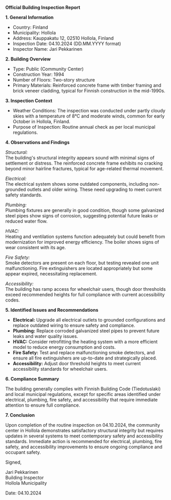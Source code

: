 **Official Building Inspection Report**

**1. General Information**

- Country: Finland
- Municipality: Hollola
- Address: Kauppakatu 12, 02510 Hollola, Finland
- Inspection Date: 04.10.2024 (DD.MM.YYYY format)
- Inspector Name: Jari Pekkarinen

**2. Building Overview**

- Type: Public (Community Center)
- Construction Year: 1994
- Number of Floors: Two-story structure
- Primary Materials: Reinforced concrete frame with timber framing and brick veneer cladding, typical for Finnish construction in the mid-1990s.

**3. Inspection Context**

- Weather Conditions: The inspection was conducted under partly cloudy skies with a temperature of 8°C and moderate winds, common for early October in Hollola, Finland.
- Purpose of Inspection: Routine annual check as per local municipal regulations.

**4. Observations and Findings**

*Structural:*  
The building's structural integrity appears sound with minimal signs of settlement or distress. The reinforced concrete frame exhibits no cracking beyond minor hairline fractures, typical for age-related thermal movement.

*Electrical:*  
The electrical system shows some outdated components, including non-grounded outlets and older wiring. These need upgrading to meet current safety standards.

*Plumbing:*  
Plumbing fixtures are generally in good condition, though some galvanized steel pipes show signs of corrosion, suggesting potential future leaks or reduced water flow.

*HVAC:*  
Heating and ventilation systems function adequately but could benefit from modernization for improved energy efficiency. The boiler shows signs of wear consistent with its age.

*Fire Safety:*  
Smoke detectors are present on each floor, but testing revealed one unit malfunctioning. Fire extinguishers are located appropriately but some appear expired, necessitating replacement.

*Accessibility:*  
The building has ramp access for wheelchair users, though door thresholds exceed recommended heights for full compliance with current accessibility codes.

**5. Identified Issues and Recommendations**

- **Electrical:** Upgrade all electrical outlets to grounded configurations and replace outdated wiring to ensure safety and compliance.
- **Plumbing:** Replace corroded galvanized steel pipes to prevent future leaks and water quality issues.
- **HVAC:** Consider retrofitting the heating system with a more efficient model to reduce energy consumption and costs.
- **Fire Safety:** Test and replace malfunctioning smoke detectors, and ensure all fire extinguishers are up-to-date and strategically placed.
- **Accessibility:** Adjust door threshold heights to meet current accessibility standards for wheelchair users.

**6. Compliance Summary**

The building generally complies with Finnish Building Code (Tiedotuslaki) and local municipal regulations, except for specific areas identified under electrical, plumbing, fire safety, and accessibility that require immediate attention to ensure full compliance.

**7. Conclusion**

Upon completion of the routine inspection on 04.10.2024, the community center in Hollola demonstrates satisfactory structural integrity but requires updates in several systems to meet contemporary safety and accessibility standards. Immediate action is recommended for electrical, plumbing, fire safety, and accessibility improvements to ensure ongoing compliance and occupant safety.

Signed,

Jari Pekkarinen  
Building Inspector  
Hollola Municipality  

Date: 04.10.2024